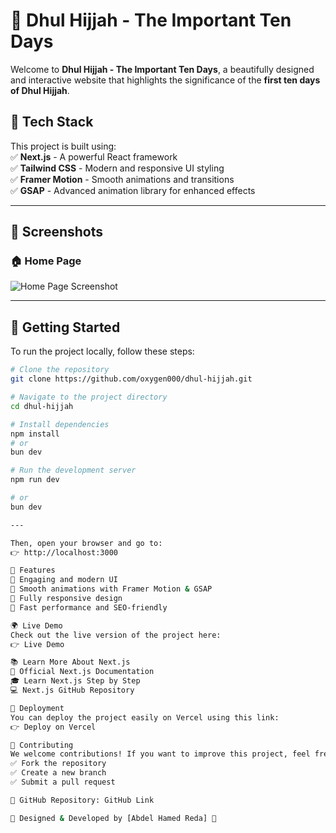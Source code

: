 # 🌙 Dhul Hijjah - The Important Ten Days  

Welcome to **Dhul Hijjah - The Important Ten Days**, a beautifully designed and interactive website that highlights the significance of the **first ten days of Dhul Hijjah**.  

## 🚀 Tech Stack  
This project is built using:  
✅ **Next.js** - A powerful React framework  
✅ **Tailwind CSS** - Modern and responsive UI styling  
✅ **Framer Motion** - Smooth animations and transitions  
✅ **GSAP** - Advanced animation library for enhanced effects  

---

## 📸 Screenshots  

### 🏠 Home Page  
![Home Page Screenshot](public/HomePage.jpg)  


---

## 🚀 Getting Started  

To run the project locally, follow these steps:  

```bash
# Clone the repository
git clone https://github.com/oxygen000/dhul-hijjah.git

# Navigate to the project directory
cd dhul-hijjah

# Install dependencies
npm install
# or
bun dev

# Run the development server
npm run dev

# or
bun dev

---

Then, open your browser and go to:
👉 http://localhost:3000

📌 Features
🔹 Engaging and modern UI
🔹 Smooth animations with Framer Motion & GSAP
🔹 Fully responsive design
🔹 Fast performance and SEO-friendly

🌍 Live Demo
Check out the live version of the project here:
👉 Live Demo

📚 Learn More About Next.js
📖 Official Next.js Documentation
🎓 Learn Next.js Step by Step
💻 Next.js GitHub Repository

🚀 Deployment
You can deploy the project easily on Vercel using this link:
👉 Deploy on Vercel

📩 Contributing
We welcome contributions! If you want to improve this project, feel free to:
✅ Fork the repository
✅ Create a new branch
✅ Submit a pull request

🔗 GitHub Repository: GitHub Link

🎨 Designed & Developed by [Abdel Hamed Reda] 🚀